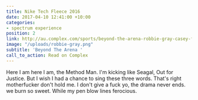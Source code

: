 ```yaml
---
title: Nike Tech Fleece 2016
date: 2017-04-10 12:41:00 +10:00
categories:
- spectrum experience
position: 2
link: http://au.complex.com/sports/beyond-the-arena-robbie-gray-casey-foley-kim-ravaillion
image: "/uploads/robbie-gray.png"
subtitle: 'Beyond The Arena '
call_to_action: Read on Complex
---
```


Here I am here I am, the Method Man. I'm kicking like Seagal, Out for Justice. But I wish I had a chance to sing these three words. That's right motherfucker don't hold me. I don't give a fuck yo, the drama never ends. we burn so sweet. While my pen blow lines ferocious.